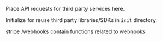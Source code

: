 Place API requests for third party services here.

Initialize for reuse third party libraries/SDKs in `init` directory.

stripe /webhooks contain functions related to webhooks
